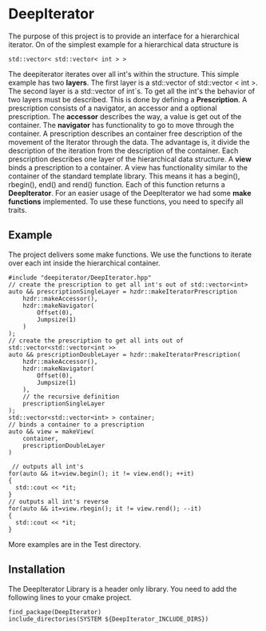 # DeepIterator
The purpose of this project is to provide an interface for a hierarchical iterator. On of the simplest example for a hierarchical data structure is 

    std::vector< std::vector< int > >

The deepiterator iterates over all int's within the structure.  This simple example has two **layers**. The first layer is a std::vector of std::vector < int >.  The second layer is a std::vector of int`s. To get all the int's the behavior of two layers must be described.  This is done by defining a **Prescription**.  A prescription consists of a navigator, an accessor and a optional prescription. The **accessor** describes the way, a value is get out of the container.  The **navigator** has functionality to go to move through the container. A prescription describes an container free description of the movement of the Iterator through the data. The advantage is, it divide the description of the iteration from the description of the container. Each prescription describes one layer of the hierarchical data structure.
A **view** binds a prescription to a container. A view has functionality similar to the container of the standard template library. This means it has a begin(), rbegin(), end() and rend() function.  Each of this function returns a **DeepIterator**.  For an easier usage of the DeepIterator we had some **make functions** implemented. To use these functions, you need to specify all traits.


## Example
The project delivers some make functions. We use the functions to iterate over each int inside the hierarchical container.

    #include "deepiterator/DeepIterator.hpp"
    // create the prescription to get all int's out of std::vector<int>
    auto && prescriptionSingleLayer = hzdr::makeIteratorPrescription 
        hzdr::makeAccessor(),
        hzdr::makeNavigator( 
            Offset(0),
            Jumpsize(1)
        )
    );
    // create the prescription to get all ints out of std::vector<std::vector<int >>
    auto && prescriptionDoubleLayer = hzdr::makeIteratorPrescription(
        hzdr::makeAccessor(),
        hzdr::makeNavigator(
            Offset(0),
            Jumpsize(1)
        ),
        // the recursive definition
        prescriptionSingleLayer
    );
    std::vector<std::vector<int> > container;
    // binds a container to a prescription
    auto && view = makeView(
        container,
        prescriptionDoubleLayer
    )
      
     // outputs all int's
    for(auto && it=view.begin(); it != view.end(); ++it)
    {
      std::cout << *it;
    }
    // outputs all int's reverse
    for(auto && it=view.rbegin(); it != view.rend(); --it)
    {
      std::cout << *it;
    }
    
More examples are in the Test directory.    

## Installation
The DeepIterator Library is a header only library. You need to add the following lines to your cmake project.

    find_package(DeepIterator)
    include_directories(SYSTEM ${DeepIterator_INCLUDE_DIRS})

